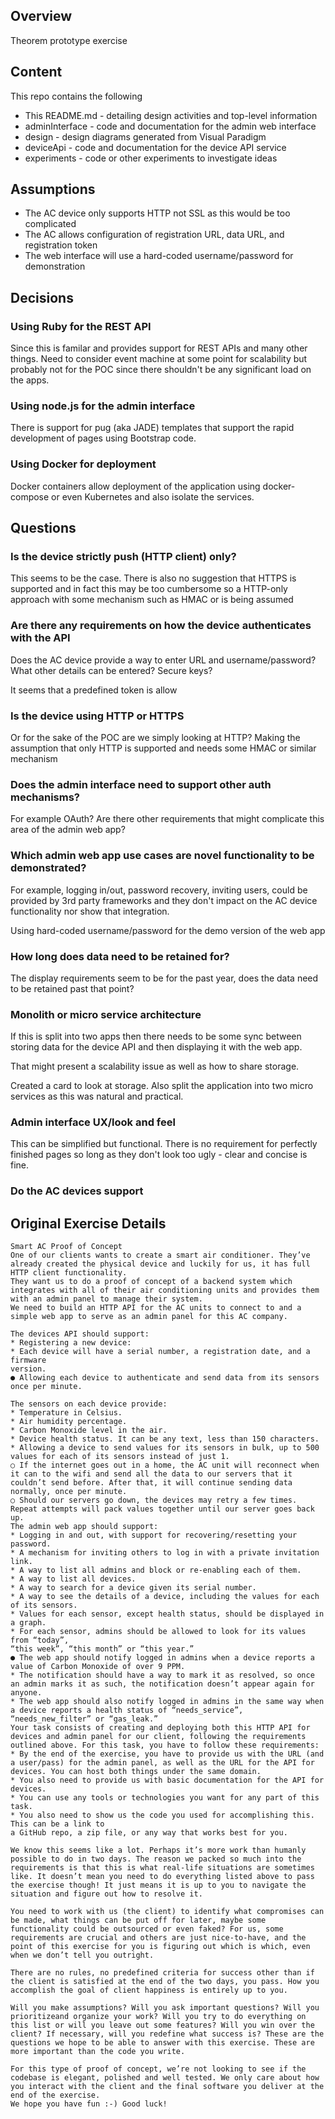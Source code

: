 ## Overview

Theorem prototype exercise


## Content

This repo contains the following

* This README.md - detailing design activities and top-level information
* adminInterface - code and documentation for the admin web interface
* design - design diagrams generated from Visual Paradigm
* deviceApi - code and documentation for the device API service
* experiments - code or other experiments to investigate ideas
 

## Assumptions

* The AC device only supports HTTP not SSL as this would be too complicated
* The AC allows configuration of registration URL, data URL, and registration token
* The web interface will use a hard-coded username/password for demonstration


## Decisions

### Using Ruby for the REST API

Since this is familar and provides support for REST APIs and many other things.
Need to consider event machine at some point for scalability but probably not
for the POC since there shouldn't be any significant load on the apps.

### Using node.js for the admin interface

There is support for pug (aka JADE) templates that support the rapid 
development of pages using Bootstrap code.

### Using Docker for deployment

Docker containers allow deployment of the application using 
docker-compose or even Kubernetes and also isolate the services.


## Questions

### Is the device strictly push (HTTP client) only?

This seems to be the case.  There is also no suggestion that HTTPS is supported 
and in fact this may be too cumbersome so a HTTP-only approach with some 
mechanism such as HMAC or is being assumed


### Are there any requirements on how the device authenticates with the API

Does the AC device provide a way to enter URL and username/password?  
What other details can be entered?  Secure keys?

It seems that a predefined token is allow


### Is the device using HTTP or HTTPS

Or for the sake of the POC are we simply looking at HTTP?
Making the assumption that only HTTP is supported and needs some HMAC or
similar mechanism


### Does the admin interface need to support other auth mechanisms?

For example OAuth?  Are there other requirements that might complicate this 
area of the admin web app?


### Which admin web app use cases are novel functionality to be demonstrated?

For example, logging in/out, password recovery, inviting users, could be 
provided by 3rd party frameworks and they don't impact on the AC device 
functionality nor show that integration.

Using hard-coded username/password for the demo version of the web app


### How long does data need to be retained for?

The display requirements seem to be for the past year, does the data need to be 
retained past that point?


### Monolith or micro service architecture

If this is split into two apps then there needs to be some sync between storing 
data for the device API and then displaying it with the web app.

That might present a scalability issue as well as how to share storage.

Created a card to look at storage.  Also split the application into two 
micro services as this was natural and practical.


### Admin interface UX/look and feel

This can be simplified but functional.  There is no requirement for 
perfectly finished pages so long as they don't look too ugly - clear and 
concise is fine.

### Do the AC devices support 



## Original Exercise Details

```
Smart AC Proof of Concept
One of our clients wants to create a smart air conditioner. They’ve already created the physical device and luckily for us, it has full HTTP client functionality.
They want us to do a proof of concept of a backend system which integrates with all of their air conditioning units and provides them with an admin panel to manage their system.
We need to build an HTTP API for the AC units to connect to and a simple web app to serve as an admin panel for this AC company.

The devices API should support:
* Registering a new device:
* Each device will have a serial number, a registration date, and a firmware
version.
● Allowing each device to authenticate and send data from its sensors once per minute.

The sensors on each device provide:
* Temperature in Celsius.
* Air humidity percentage.
* Carbon Monoxide level in the air.
* Device health status. It can be any text, less than 150 characters.
* Allowing a device to send values for its sensors in bulk, up to 500 values for each of its sensors instead of just 1.
○ If the internet goes out in a home, the AC unit will reconnect when it can to the wifi and send all the data to our servers that it couldn’t send before. After that, it will continue sending data normally, once per minute.
○ Should our servers go down, the devices may retry a few times. Repeat attempts will pack values together until our server goes back up.
The admin web app should support:
* Logging in and out, with support for recovering/resetting your password.
* A mechanism for inviting others to log in with a private invitation link.
* A way to list all admins and block or re-enabling each of them.
* A way to list all devices.
* A way to search for a device given its serial number.
* A way to see the details of a device, including the values for each of its sensors.
* Values for each sensor, except health status, should be displayed in a graph.
* For each sensor, admins should be allowed to look for its values from “today”,
“this week”, “this month” or “this year.”
● The web app should notify logged in admins when a device reports a value of Carbon Monoxide of over 9 PPM.
* The notification should have a way to mark it as resolved, so once an admin marks it as such, the notification doesn’t appear again for anyone.
* The web app should also notify logged in admins in the same way when a device reports a health status of “needs_service”, “needs_new_filter” or “gas_leak.”
Your task consists of ​creating and deploying both this HTTP API for devices and admin panel for our client, following the requirements outlined above. For this task, you have to follow these requirements:
* By the end of the exercise, you have to provide us with the URL (and a user/pass) for the admin panel, as well as the URL for the API for devices. You can host both things under the same domain.
* You also need to provide us with basic documentation for the API for devices.
* You can use any tools or technologies you want for any part of this task.
* You also need to show us the code you used for accomplishing this. This can be a link to
a GitHub repo, a zip file, or any way that works best for you.

We know this seems like a lot. Perhaps it’s more work than humanly possible to do in two days. The reason we packed so much into the requirements is that this is what real-life situations are sometimes like. It doesn’t mean you need to do everything listed above to pass the exercise though! It just means it is up to you to navigate the situation and figure out how to resolve it.

You need to work with us (the client) to identify what compromises can be made, what things can be put off for later, maybe some functionality could be outsourced or even faked? For us, some requirements are crucial and others are just nice-to-have, and the point of this exercise for you is figuring out which is which, even when we don’t tell you outright.

There are no rules, no predefined criteria for success other than ​if the client is satisfied at the end of the two days, you pass. ​How you accomplish the goal of client happiness is entirely up to you.

Will you make assumptions? Will you ask important questions? Will you prioritizeand organize your work? Will you try to do everything on this list or will you leave out some features? Will you win over the client? If necessary, will you redefine what success is? These are the questions we hope to be able to answer with this exercise. These are more important than the code you write.

For this type of proof of concept, we’re not looking to see if the codebase is elegant, polished and well tested. We only care about how you interact with the client and the final software you deliver at the end of the exercise.
We hope you have fun :-) Good luck!
```
